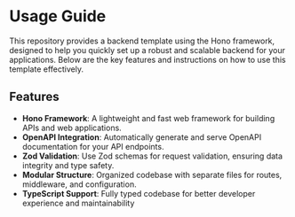 # Usage Guide
This repository provides a backend template using the Hono framework, designed to help you quickly set up a robust and scalable backend for your applications. Below are the key features and instructions on how to use this template effectively.
## Features
- **Hono Framework**: A lightweight and fast web framework for building APIs and web applications.
- **OpenAPI Integration**: Automatically generate and serve OpenAPI documentation for your API endpoints.
- **Zod Validation**: Use Zod schemas for request validation, ensuring data integrity and type safety.
- **Modular Structure**: Organized codebase with separate files for routes, middleware, and configuration.
- **TypeScript Support**: Fully typed codebase for better developer experience and maintainability
